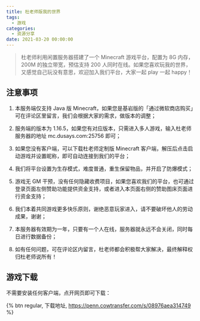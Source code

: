 ```yaml
---
title: 杜老师版我的世界
tags:
  - 游戏
categories:
  - 资源分享
date: 2021-03-20 00:00:00
---
```


> 杜老师利用闲置服务器搭建了一个 Minecraft 游戏平台，配置为 8G 内存，200M 的独立带宽，预估支持 200 人同时在线。如果您喜欢玩我的世界，又感觉自己玩没有意思，欢迎加入我们平台，大家一起 play 一起 happy！

<!-- more -->

## 注意事项

1. 本服务端仅支持 Java 版 Minecraft，如果您是基岩版的「通过微软商店购买」可在评论区里留言，我们会根据大家的需求，做版本的调整；

2. 服务端的版本为 1.16.5，如果您有对应版本，只需进入多人游戏，输入杜老师服务器的地址 mc.dusays.com:25756 即可；

3. 如果您没有客户端，可以下载杜老师定制版 Minecraft 客户端，解压后点击启动游戏并设置昵称，即可自动连接到我们的平台；

4. 我们将平台设置为生存模式，难度普通，重生保留物品，并开启了防爆模式；

5. 游戏无 GM 干预，没有任何隐藏收费项目，如果您喜欢我们的平台，也可通过登录页面左侧赞助功能提供资金支持，或者进入本页面右侧的赞助图床页面进行资金支持；

6. 我们本着共同游戏更多快乐原则，谢绝恶意玩家进入，请不要破坏他人的劳动成果，谢谢；

7. 本服务器有效期为一年，只要有一个人在线，服务器就永远不会关闭，同时每日进行数据备份；

8. 如有任何问题，可在评论区内留言，杜老师都会积极帮大家解决，最终解释权归杜老师说所有！

## 游戏下载

不需要安装任何客户端，点开网页即可下载：

{% btn regular, 下载地址, https://penn.cowtransfer.com/s/08976aea314749 %}

